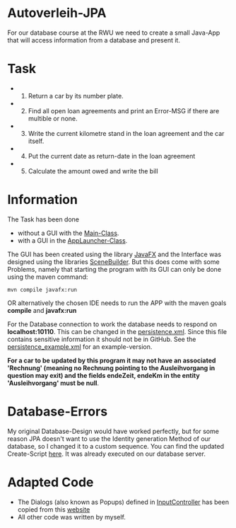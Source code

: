 # Autoverleih-JPA
For our database course at the RWU we need to create a small Java-App that will access information from a database and present it.

Task
============
- 1. Return a car by its number plate.
- 2. Find all open loan agreements and print an Error-MSG if there are multible or none.
- 3. Write the current kilometre stand in the loan agreement and the car itself.
- 4. Put the current date as return-date in the loan agreement
- 5. Calculate the amount owed and write the bill

Information
===========
The Task has been done  
- without a GUI with the [Main-Class](src/main/java/CLIMain.java).
- with a GUI in the [AppLauncher-Class](src/main/java/AppLauncher.java). 

The GUI has been created using the library [JavaFX](https://openjfx.io/) and the Interface was designed 
using the libraries [SceneBuilder](https://gluonhq.com/products/scene-builder/). But this does come with some Problems, namely that starting the program with its
GUI can only be done using the maven command:
````
mvn compile javafx:run
````
OR alternatively the chosen IDE needs to run the APP with the maven goals **compile** and **javafx:run**

For the Database connection to work the database needs to respond on **localhost:10110**. This can be 
changed in the [persistence.xml](src/main/resources/META-INF/persistence.xml). Since this file contains sensitive information
it should not be in GitHub. See the [persistence_example.xml](src/main/resources/META-INF/persistence_example.xml) for an example-version.

<strong>For a car to be updated by this program it may not have an associated 'Rechnung' (meaning no Rechnung pointing to the Ausleihvorgang in question may exit) and the fields endeZeit, endeKm in the entity 'Ausleihvorgang' must be null</strong>.

Database-Errors
======
My original Database-Design would have worked perfectly, but for some reason JPA doesn't want to use 
the Identity generation Method of our database, so I changed it to a custom sequence. 
You can find the updated Create-Script [here](src/main/resources/sql/CreateOracleAutoverleihDDL.sql). It was 
already executed on our database server.

Adapted Code
=============
- The Dialogs (also known as Popups) defined in [InputController](src/main/java/controller/InputController.java) has been copied from this [website](https://code.makery.ch/blog/javafx-dialogs-official/)
- All other code was written by myself.
